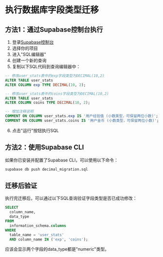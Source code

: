 # 执行数据库字段类型迁移

## 方法1：通过Supabase控制台执行

1. 登录[Supabase控制台](https://app.supabase.io)
2. 选择你的项目
3. 进入"SQL编辑器"
4. 创建一个新的查询
5. 复制以下SQL代码到查询编辑器中：

```sql
-- 修改user_stats表中的exp字段类型为DECIMAL(10,2)
ALTER TABLE user_stats 
ALTER COLUMN exp TYPE DECIMAL(10, 2);

-- 修改user_stats表中的coins字段类型为DECIMAL(10,2)
ALTER TABLE user_stats 
ALTER COLUMN coins TYPE DECIMAL(10, 2);

-- 增加注释说明
COMMENT ON COLUMN user_stats.exp IS '用户经验值 (小数类型，可保留两位小数)';
COMMENT ON COLUMN user_stats.coins IS '用户金币 (小数类型，可保留两位小数)';
```

6. 点击"运行"按钮执行SQL

## 方法2：使用Supabase CLI

如果你已安装并配置了Supabase CLI，可以使用以下命令：

```bash
supabase db push decimal_migration.sql
```

## 迁移后验证

执行完迁移后，可以通过以下SQL查询验证字段类型是否已成功修改：

```sql
SELECT 
  column_name, 
  data_type 
FROM 
  information_schema.columns 
WHERE 
  table_name = 'user_stats' 
  AND column_name IN ('exp', 'coins');
```

应该会显示两个字段的data_type都是"numeric"类型。 